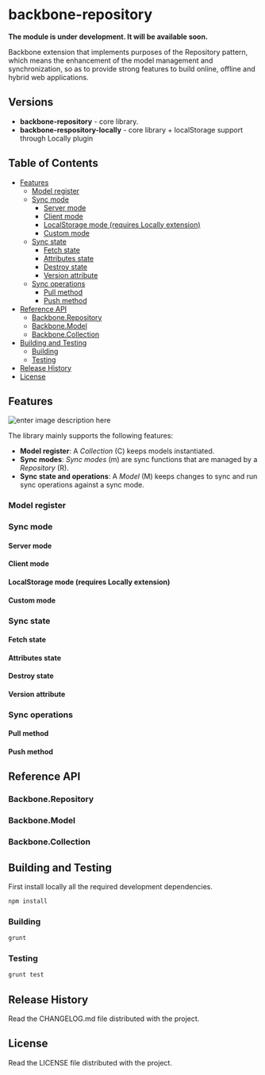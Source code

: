 # backbone-repository

**The module is under development. It will be available soon.**

Backbone extension that implements purposes of the Repository pattern, which means the enhancement of the model management and synchronization, so as to provide strong features to build online, offline and hybrid web applications.

## Versions
* **backbone-repository** - core library.
* **backbone-respository-locally** - core library + localStorage support through Locally plugin

## Table of Contents
- [Features](#features)
	- [Model register](#model-register)
	- [Sync mode](#sync-mode)
		- [Server mode](#server-mode)
		- [Client mode](#client-mode)
		- [LocalStorage mode (requires Locally extension)](#localstorage-mode-requires-locally-extension)
		- [Custom mode](#custom-mode)
	- [Sync state](#sync-state)
		- [Fetch state](#fetch-state)
		- [Attributes state](#attributes-state)
		- [Destroy state](#destroy-state)
		- [Version attribute](#version-attribute)
	- [Sync operations](#sync-operations)
		- [Pull method](#pull-method)
		- [Push method](#push-method)
- [Reference API](#reference-api)
	- [Backbone.Repository](#backbonerepository)
	- [Backbone.Model](#backbonemodel)
	- [Backbone.Collection](#backbonecollection)
- [Building and Testing](#building-and-testing)
	- [Building](#building)
	- [Testing](#testing)
- [Release History](#release-history)
- [License](#license)

## Features

![enter image description here](http://s30.postimg.org/xzax33qxt/diagrama_Con_Registro.png)

The library mainly supports the following features:

* **Model register**: A *Collection* (C) keeps models instantiated.
* **Sync modes**: *Sync modes* (m) are sync functions that are managed by a *Repository* (R).
* **Sync state and operations**: A *Model* (M) keeps changes to sync and run sync operations against a sync mode.

### Model register

### Sync mode

#### Server mode

#### Client mode

#### LocalStorage mode (requires Locally extension)

#### Custom mode

### Sync state
#### Fetch state
#### Attributes state
#### Destroy state
#### Version attribute

### Sync operations

#### Pull method

#### Push method

## Reference API
### Backbone.Repository
### Backbone.Model
### Backbone.Collection

## Building and Testing
First install locally all the required development dependencies.
```bash
npm install
```

### Building
```bash
grunt
```

### Testing
```bash
grunt test
```

## Release History
Read the CHANGELOG.md file distributed with the project.

## License
Read the LICENSE file distributed with the project.
